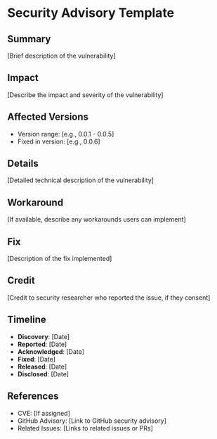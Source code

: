 # Security Advisory Template

## Summary
[Brief description of the vulnerability]

## Impact
[Describe the impact and severity of the vulnerability]

## Affected Versions
- Version range: [e.g., 0.0.1 - 0.0.5]
- Fixed in version: [e.g., 0.0.6]

## Details
[Detailed technical description of the vulnerability]

## Workaround
[If available, describe any workarounds users can implement]

## Fix
[Description of the fix implemented]

## Credit
[Credit to security researcher who reported the issue, if they consent]

## Timeline
- **Discovery**: [Date]
- **Reported**: [Date]
- **Acknowledged**: [Date]
- **Fixed**: [Date]
- **Released**: [Date]
- **Disclosed**: [Date]

## References
- CVE: [If assigned]
- GitHub Advisory: [Link to GitHub security advisory]
- Related Issues: [Links to related issues or PRs]
